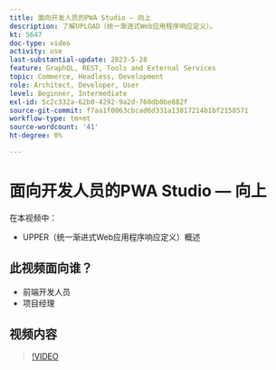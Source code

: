 ```yaml
---
title: 面向开发人员的PWA Studio — 向上
description: 了解UPLOAD（统一渐进式Web应用程序响应定义）。
kt: 5647
doc-type: video
activity: use
last-substantial-update: 2023-5-28
feature: GraphQL, REST, Tools and External Services
topic: Commerce, Headless, Development
role: Architect, Developer, User
level: Beginner, Intermediate
exl-id: 5c2c332a-62b0-4292-9a2d-760db0be882f
source-git-commit: f7aa1f0063cbcad6d331a13817214b1bf2158571
workflow-type: tm+mt
source-wordcount: '41'
ht-degree: 0%

---
```


# 面向开发人员的PWA Studio — 向上

在本视频中：

- UPPER（统一渐进式Web应用程序响应定义）概述

## 此视频面向谁？

- 前端开发人员
- 项目经理

## 视频内容

>[!VIDEO](https://video.tv.adobe.com/v/35718?quality=12&learn=on)
